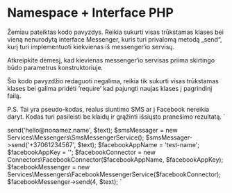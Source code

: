 # Namespace + Interface PHP

Žemiau pateiktas kodo pavyzdys. Reikia sukurti visas trūkstamas klases bei vieną nenurodytą interface Messenger, kuris turi privalomą metodą „send“, kurį turi implementuoti kiekvienas iš messenger‘io servisų.
 
Atkreipkite dėmesį, kad kievienas messenger‘io servisas priima skirtingo būdo parametrus konstruktoriuje.
 
Šio kodo pavyzdžio redaguoti negalima, reikia tik sukurti visas trūkstamas klases bei galima pridėti ‘require’ kad pajungti naujas klases į pagrindinį failą.
 
P.S.
Tai yra pseudo-kodas, realus siuntimo SMS ar į Facebook nereikia daryt. Kodas turi pasileisti be klaidų ir grąžinti išsiųsto pranešimo rezultatą.
`
<?php

$text = 'Hello World';

$host = 'smtp.gmail.com';
$port = 587;
$username = 'testtest@gmail.com';
$password = 'testtest';

$emailMessaenger = new Services\Messengers\EmailMessengerService($host, $username, $password);
$emailMessaenger->send('hello@nonamez.name', $text);

$smsMessager = new Services\Messengers\SmsMessengerService();
$smsMessager->send('+37061234567', $text);

$facebookAppName = 'test-name';
$facebookAppKey  = '';

$facebookConnector = new Connectors\FacebookConnector($facebookAppName, $facebookAppKey);

$facebookMessenger = new Services\Messengers\FacebookMessengerService($facebookConnector);
$facebookMessenger->send(4, $text);
`